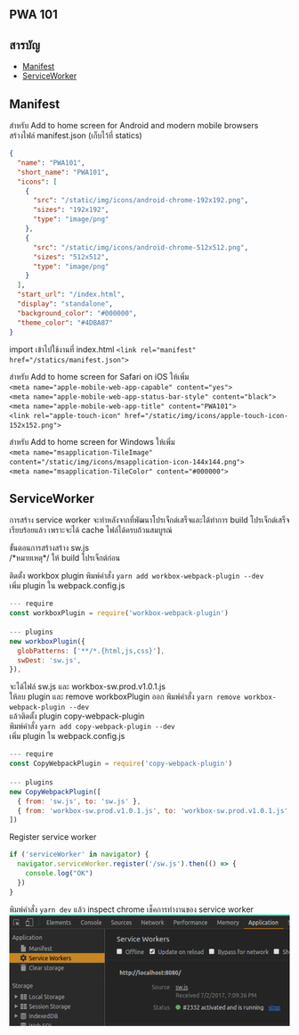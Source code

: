 ## PWA 101

## สารบัญ
- [Manifest](#manifest)
- [ServiceWorker](#serviceworker)

## Manifest
สำหรับ Add to home screen for Android and modern mobile browsers<br>
สร้างไฟล์ manifest.json (เก็บไว้ที่ statics)<br>
```json
{
  "name": "PWA101",
  "short_name": "PWA101",
  "icons": [
    {
      "src": "/static/img/icons/android-chrome-192x192.png",
      "sizes": "192x192",
      "type": "image/png"
    },
    {
      "src": "/static/img/icons/android-chrome-512x512.png",
      "sizes": "512x512",
      "type": "image/png"
    }
  ],
  "start_url": "/index.html",
  "display": "standalone",
  "background_color": "#000000",
  "theme_color": "#4DBA87"
}
```
import เข้าไปใช้งานที่ index.html `<link rel="manifest" href="/statics/manifest.json">`<br>

สำหรับ Add to home screen for Safari on iOS ให้เพิ่ม<br>
`<meta name="apple-mobile-web-app-capable" content="yes">`<br>
`<meta name="apple-mobile-web-app-status-bar-style" content="black">`<br>
`<meta name="apple-mobile-web-app-title" content="PWA101">`<br>
`<link rel="apple-touch-icon" href="/static/img/icons/apple-touch-icon-152x152.png">`<br>

สำหรับ Add to home screen for Windows ให้เพิ่ม<br>
`<meta name="msapplication-TileImage" content="/static/img/icons/msapplication-icon-144x144.png">`<br>
`<meta name="msapplication-TileColor" content="#000000">`

## ServiceWorker
การสร้าง service worker จะทำหลังจากที่พัฒนาโปรเจ็กต์เสร็จและได้ทำการ build โปรเจ็กต์เสร็จเรียบร้อยแล้ว เพราะจะได้ cache ไฟล์ได้ครบถ้วนสมบูรณ์

ขั้นตอนการสร้างสร้าง sw.js<br>
/\*หมายเหตุ\*/ ให้ build โปรเจ็กต์ก่อน<br>

ติดตั้ง workbox plugin พิมพ์คำสั่ง `yarn add workbox-webpack-plugin --dev`<br>
เพิ่ม plugin ใน webpack.config.js <br>
```javascript
--- require
const workboxPlugin = require('workbox-webpack-plugin')

--- plugins
new workboxPlugin({
  globPatterns: ['**/*.{html,js,css}'],
  swDest: 'sw.js',
}),
```
จะได้ไฟล์ sw.js และ workbox-sw.prod.v1.0.1.js<br>
ให้ลบ plugin และ remove workboxPlugin ออก พิมพ์คำสั่ง `yarn remove workbox-webpack-plugin --dev`<br>
แล้วติดตั้ง plugin copy-webpack-plugin<br>
พิมพ์คำสั่ง `yarn add copy-webpack-plugin --dev`<br>
เพิ่ม plugin ใน webpack.config.js <br>
```javascript
--- require
const CopyWebpackPlugin = require('copy-webpack-plugin')

--- plugins
new CopyWebpackPlugin([
  { from: 'sw.js', to: 'sw.js' },
  { from: 'workbox-sw.prod.v1.0.1.js', to: 'workbox-sw.prod.v1.0.1.js' }
])
```

Register service worker<br>
```javascript
if ('serviceWorker' in navigator) {  
  navigator.serviceWorker.register('/sw.js').then(() => {
    console.log("OK")
  })
}
```

พิมพ์คำสั่ง `yarn dev` แล้ว inspect chrome เช็คการทำงานของ service worker<br>
![My Image](./src/assets/img/serviceworker.png)